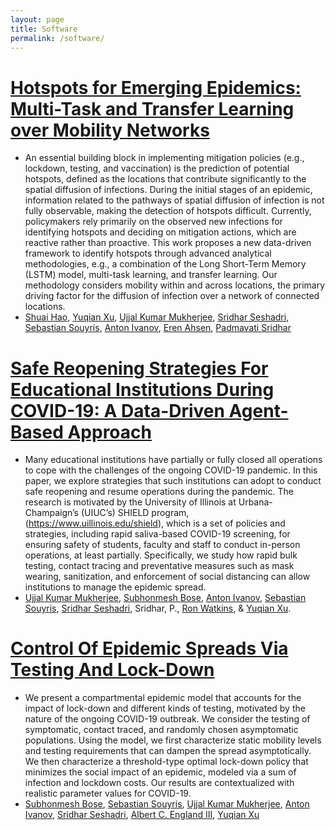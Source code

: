 ```yaml
---
layout: page
title: Software
permalink: /software/
---
```


# [Hotspots for Emerging Epidemics: Multi-Task and Transfer Learning over Mobility Networks](https://github.com/heart-analytics/COVID19-Hotspots/blob/main/evaluation/baselines.py)
- An essential building block in implementing mitigation policies (e.g., lockdown, testing, and vaccination) is the prediction of potential hotspots, defined as the locations that contribute significantly to the spatial diffusion of infections. During the initial stages of an epidemic, information related to the pathways of spatial diffusion of infection is not fully observable, making the detection of hotspots difficult. Currently, policymakers rely primarily on the observed new infections for identifying hotspots and deciding on mitigation actions, which are reactive rather than proactive. This work proposes a new data-driven framework to identify hotspots through advanced analytical methodologies, e.g., a combination of the Long Short-Term Memory (LSTM) model, multi-task learning, and transfer learning. Our methodology considers mobility within and across locations, the primary driving factor for the diffusion of infection over a network of connected locations.
- [Shuai Hao](https://giesbusiness.illinois.edu/profile/shuai-hao), [Yuqian Xu](https://sites.google.com/site/lillianyuqian/home), [Ujjal Kumar Mukherjee](https://giesbusiness.illinois.edu/profile/ujjal-mukherjee), [Sridhar Seshadri](https://giesbusiness.illinois.edu/profile/sridhar-seshadri), [Sebastian Souyris](https://giesbusiness.illinois.edu/profile/sebastian-souyris), [Anton Ivanov](https://giesbusiness.illinois.edu/profile/anton-ivanov), [Eren Ahsen](https://gies.illinois.edu/profile/mehmet-ahsen), [Padmavati Sridhar](https://www.linkedin.com/in/psridhar2147/)

# [Safe Reopening Strategies For Educational Institutions During COVID-19: A Data-Driven Agent-Based Approach](https://github.com/heart-analytics/COVID19-Reopening/tree/main/Code)
- Many educational institutions have partially or fully closed all operations to cope with the challenges of the ongoing COVID-19 pandemic. In this paper, we explore strategies that such institutions can adopt to conduct safe reopening and resume operations during the pandemic. The research is motivated by the University of Illinois at Urbana-Champaign’s (UIUC’s) SHIELD program, (https://www.uillinois.edu/shield), which is a set of policies and strategies, including rapid saliva-based COVID-19 screening, for ensuring safety of students, faculty and staff to conduct in-person operations, at least partially. Specifically, we study how rapid bulk testing, contact tracing and preventative measures such as mask wearing, sanitization, and enforcement of social distancing can allow institutions to manage the epidemic spread.
- [Ujjal Kumar Mukherjee](https://giesbusiness.illinois.edu/profile/ujjal-mukherjee), [Subhonmesh Bose](https://ece.illinois.edu/about/directory/faculty/boses), [Anton Ivanov](https://giesbusiness.illinois.edu/profile/anton-ivanov), [Sebastian Souyris](https://faculty.rpi.edu/sebastian-souyris), [Sridhar Seshadri](https://giesbusiness.illinois.edu/profile/sridhar-seshadri), Sridhar, P., [Ron Watkins](https://giesbusiness.illinois.edu/profile/ron-watkins), & [Yuqian Xu](https://sites.google.com/site/lillianyuqian/home). 

# [Control Of Epidemic Spreads Via Testing And Lock-Down](https://github.com/heart-analytics/COVID19-TestingAndLockDown/blob/main/Notebooks/lockdown_cdc.ipynb)
- We present a compartmental epidemic model that accounts for the impact of lock-down and different kinds of testing, motivated by the nature of the ongoing COVID-19 outbreak. We consider the testing of symptomatic, contact traced, and randomly chosen asymptomatic populations. Using the model, we first characterize static mobility levels and testing requirements that can dampen the spread asymptotically. We then characterize a threshold-type optimal lock-down policy that minimizes the social impact of an epidemic, modeled via a sum of infection and lockdown costs. Our results are contextualized with realistic parameter values for COVID-19.
- [Subhonmesh Bose](https://ece.illinois.edu/about/directory/faculty/boses), [Sebastian Souyris](https://giesbusiness.illinois.edu/profile/sebastian-souyris), [Ujjal Kumar Mukherjee](https://giesbusiness.illinois.edu/profile/ujjal-mukherjee), [Anton Ivanov](https://giesbusiness.illinois.edu/profile/anton-ivanov), [Sridhar Seshadri](https://giesbusiness.illinois.edu/profile/sridhar-seshadri), [Albert C. England III](https://www2.osfhealthcare.org/providers/albert-england-1465363), [Yuqian Xu](https://sites.google.com/site/lillianyuqian/home)


